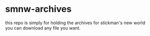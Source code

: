 # smnw-archives

this repo is simply for holding the archives for stickman's new world  
you can download any file you want.